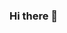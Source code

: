 ### Hi there 👋

<!--
**Petercantropvs/Petercantropvs** is a ✨ _special_ ✨ repository because its `README.md` (this file) appears on your GitHub profile.

Here are some ideas to get you started:

- 🔭 I’m currently working on my tech profile
- 🌱 I’m currently learning web programming on the CS50's "Web Programming with Python and Javascript" Course
- 👯 I’m looking to collaborate on ...
- 🤔 I’m looking for help with ...
- 💬 Ask me about ...
- 📫 How to reach me: ...
- ⚡ Hobbies: I consider myself an origamist and a drummer too.
-->
